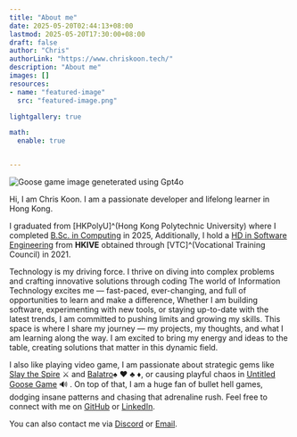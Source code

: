 ```yaml
---
title: "About me"
date: 2025-05-20T02:44:13+08:00
lastmod: 2025-05-20T17:30:00+08:00
draft: false
author: "Chris"
authorLink: "https://www.chriskoon.tech/"
description: "About me"
images: []
resources:
- name: "featured-image"
  src: "featured-image.png"

lightgallery: true

math:
  enable: true


---
```

![Goose game image geneterated using Gpt4o](/images/about_goose.png "Goose game image geneterated using Gpt4o")

Hi, I am Chris Koon. I am a passionate developer and lifelong learner in Hong Kong.

I graduated from [HKPolyU]^(Hong Kong Polytechnic University) where I completed 
[B.Sc. in Computing](https://www.polyu.edu.hk/comp/study/ug-programmes/comp/) in 2025, 
Additionally, I hold a 
[HD in Software Engineering](https://www.vtc.edu.hk/admission/en/programme/it114105-higher-diploma-in-software-engineering/)
from **HKIVE** obtained through [VTC]^(Vocational Training Council) in 2021. 

Technology is my driving force.
I thrive on diving into complex problems and crafting innovative solutions through coding
The world of Information Technology excites me  — fast-paced, 
ever-changing, and full of opportunities to learn and make a difference, 
Whether I am building software, experimenting with new tools, 
or staying up-to-date with the latest trends, I am committed to pushing limits and growing my skills.
This space is where I share my journey — my projects, my thoughts, and what I am learning along the way. 
I am excited to bring my energy and ideas to the table, creating solutions that matter in this dynamic field.

 
I also like playing video game, I am passionate about strategic gems like 
[Slay the Spire](https://store.steampowered.com/app/646570/Slay_the_Spire/) :crossed_swords:
and [Balatro](https://store.steampowered.com/app/2379780/Balatro/):spades: :hearts: :clubs: :diamonds:,
or causing playful chaos in [Untitled Goose Game](https://store.steampowered.com/app/837470/Untitled_Goose_Game/) :loud_sound: . 
On top of that, I am a huge fan of bullet hell games, dodging insane patterns and chasing that adrenaline rush.
Feel free to connect with me on [GitHub](https://github.com/ChrisWK51) or [LinkedIn](https://linkedin.com/in/koonchris).

You can also contact me via [Discord](https://discordapp.com/users/924571292244525057) or [Email](mailto:koon.chunkit@outlook.com).
